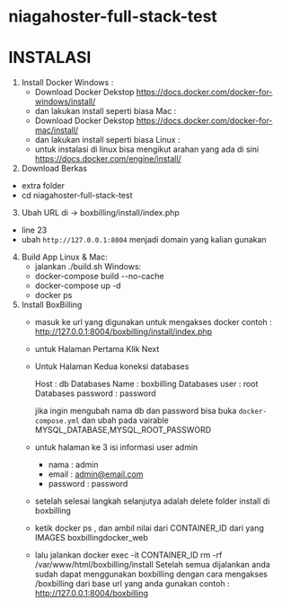 # niagahoster-full-stack-test
# INSTALASI

1. Install Docker
  Windows : 
    - Download Docker Dekstop https://docs.docker.com/docker-for-windows/install/
    - dan lakukan install seperti biasa
  Mac : 
    - Download Docker Dekstop https://docs.docker.com/docker-for-mac/install/
    - dan lakukan install seperti biasa
  Linux :
    - untuk instalasi di linux bisa mengikut arahan yang ada di sini https://docs.docker.com/engine/install/
2. Download Berkas
  - extra folder
  - cd niagahoster-full-stack-test
3. Ubah URL di -> boxbilling/install/index.php
  - line 23
  - ubah `http://127.0.0.1:8004` menjadi domain yang kalian gunakan
4. Build App
  Linux & Mac:
    - jalankan ./build.sh
  Windows:
    - docker-compose build --no-cache
    - docker-compose up -d
    - docker ps
5. Install BoxBilling
    - masuk ke url yang digunakan untuk mengakses docker contoh : http://127.0.0.1:8004/boxbilling/install/index.php
    - untuk Halaman Pertama Klik Next
    - Untuk Halaman Kedua koneksi databases

        Host : db
        Databases Name : boxbilling
        Databases user : root
        Databases password : password

      jika ingin mengubah nama db dan password bisa buka `docker-compose.yml` dan ubah pada vairable MYSQL_DATABASE,MYSQL_ROOT_PASSWORD
    - untuk halaman ke 3 isi informasi user admin
        - nama : admin
        - email : admin@email.com
        - password : password
    - setelah selesai langkah selanjutya adalah delete folder install di boxbilling
    - ketik docker ps , dan ambil nilai dari CONTAINER_ID dari yang IMAGES boxbillingdocker_web
    - lalu jalankan docker exec -it CONTAINER_ID rm -rf /var/www/html/boxbilling/install
Setelah semua dijalankan anda sudah dapat menggunakan boxbilling dengan cara mengakses /boxbilling dari base url yang anda gunakan contoh : http://127.0.0.1:8004/boxbilling
    
